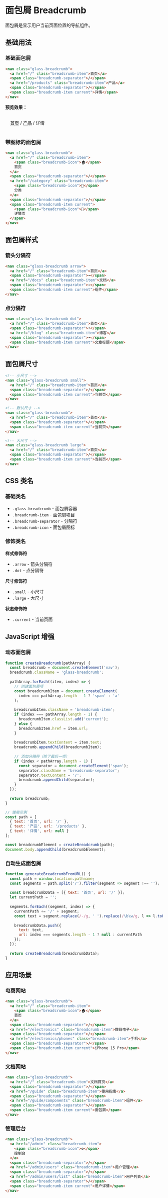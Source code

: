 # 面包屑 Breadcrumb

面包屑是显示用户当前页面位置的导航组件。

<link rel="stylesheet" href="https://cdn.jsdelivr.net/npm/@1ing/liquid-glass-ui@latest/liquid-glass-ui.css">

## 基础用法

### 基础面包屑

```html
<nav class="glass-breadcrumb">
  <a href="/" class="breadcrumb-item">首页</a>
  <span class="breadcrumb-separator">/</span>
  <a href="/products" class="breadcrumb-item">产品</a>
  <span class="breadcrumb-separator">/</span>
  <span class="breadcrumb-item current">详情</span>
</nav>
```

**预览效果：**
<div style="padding: 16px; background: rgba(255,255,255,0.05); border-radius: 8px; margin: 12px 0;">
  <nav class="glass-breadcrumb">
    <a href="/#" class="breadcrumb-item">首页</a>
    <span class="breadcrumb-separator">/</span>
    <a href="/#" class="breadcrumb-item">产品</a>
    <span class="breadcrumb-separator">/</span>
    <span class="breadcrumb-item current">详情</span>
  </nav>
</div>

### 带图标的面包屑

```html
<nav class="glass-breadcrumb">
  <a href="/" class="breadcrumb-item">
    <span class="breadcrumb-icon">🏠</span>
    首页
  </a>
  <span class="breadcrumb-separator">/</span>
  <a href="/category" class="breadcrumb-item">
    <span class="breadcrumb-icon">📁</span>
    分类
  </a>
  <span class="breadcrumb-separator">/</span>
  <span class="breadcrumb-item current">
    <span class="breadcrumb-icon">📄</span>
    详情页
  </span>
</nav>
```

## 面包屑样式

### 箭头分隔符

```html
<nav class="glass-breadcrumb arrow">
  <a href="/" class="breadcrumb-item">首页</a>
  <span class="breadcrumb-separator">→</span>
  <a href="/docs" class="breadcrumb-item">文档</a>
  <span class="breadcrumb-separator">→</span>
  <span class="breadcrumb-item current">组件</span>
</nav>
```

### 点分隔符

```html
<nav class="glass-breadcrumb dot">
  <a href="/" class="breadcrumb-item">首页</a>
  <span class="breadcrumb-separator">•</span>
  <a href="/blog" class="breadcrumb-item">博客</a>
  <span class="breadcrumb-separator">•</span>
  <span class="breadcrumb-item current">文章标题</span>
</nav>
```

## 面包屑尺寸

```html
<!-- 小尺寸 -->
<nav class="glass-breadcrumb small">
  <a href="/" class="breadcrumb-item">首页</a>
  <span class="breadcrumb-separator">/</span>
  <span class="breadcrumb-item current">当前页</span>
</nav>

<!-- 默认尺寸 -->
<nav class="glass-breadcrumb">
  <a href="/" class="breadcrumb-item">首页</a>
  <span class="breadcrumb-separator">/</span>
  <span class="breadcrumb-item current">当前页</span>
</nav>

<!-- 大尺寸 -->
<nav class="glass-breadcrumb large">
  <a href="/" class="breadcrumb-item">首页</a>
  <span class="breadcrumb-separator">/</span>
  <span class="breadcrumb-item current">当前页</span>
</nav>
```

## CSS 类名

### 基础类名

- `.glass-breadcrumb` - 面包屑容器
- `.breadcrumb-item` - 面包屑项目
- `.breadcrumb-separator` - 分隔符
- `.breadcrumb-icon` - 面包屑图标

### 修饰类名

**样式修饰符**
- `.arrow` - 箭头分隔符
- `.dot` - 点分隔符

**尺寸修饰符**
- `.small` - 小尺寸
- `.large` - 大尺寸

**状态修饰符**
- `.current` - 当前页面

## JavaScript 增强

### 动态面包屑

```javascript
function createBreadcrumb(pathArray) {
  const breadcrumb = document.createElement('nav');
  breadcrumb.className = 'glass-breadcrumb';
  
  pathArray.forEach((item, index) => {
    // 创建面包屑项
    const breadcrumbItem = document.createElement(
      index === pathArray.length - 1 ? 'span' : 'a'
    );
    
    breadcrumbItem.className = 'breadcrumb-item';
    if (index === pathArray.length - 1) {
      breadcrumbItem.classList.add('current');
    } else {
      breadcrumbItem.href = item.url;
    }
    
    breadcrumbItem.textContent = item.text;
    breadcrumb.appendChild(breadcrumbItem);
    
    // 添加分隔符（除了最后一项）
    if (index < pathArray.length - 1) {
      const separator = document.createElement('span');
      separator.className = 'breadcrumb-separator';
      separator.textContent = '/';
      breadcrumb.appendChild(separator);
    }
  });
  
  return breadcrumb;
}

// 使用示例
const path = [
  { text: '首页', url: '/' },
  { text: '产品', url: '/products' },
  { text: '详情', url: null }
];

const breadcrumbElement = createBreadcrumb(path);
document.body.appendChild(breadcrumbElement);
```

### 自动生成面包屑

```javascript
function generateBreadcrumbFromURL() {
  const path = window.location.pathname;
  const segments = path.split('/').filter(segment => segment !== '');
  
  const breadcrumbData = [{ text: '首页', url: '/' }];
  let currentPath = '';
  
  segments.forEach((segment, index) => {
    currentPath += '/' + segment;
    const text = segment.replace(/-/g, ' ').replace(/\b\w/g, l => l.toUpperCase());
    
    breadcrumbData.push({
      text: text,
      url: index === segments.length - 1 ? null : currentPath
    });
  });
  
  return createBreadcrumb(breadcrumbData);
}
```

## 应用场景

### 电商网站

```html
<nav class="glass-breadcrumb">
  <a href="/" class="breadcrumb-item">
    <span class="breadcrumb-icon">🏠</span>
    首页
  </a>
  <span class="breadcrumb-separator">/</span>
  <a href="/electronics" class="breadcrumb-item">数码电子</a>
  <span class="breadcrumb-separator">/</span>
  <a href="/electronics/phones" class="breadcrumb-item">手机</a>
  <span class="breadcrumb-separator">/</span>
  <span class="breadcrumb-item current">iPhone 15 Pro</span>
</nav>
```

### 文档网站

```html
<nav class="glass-breadcrumb">
  <a href="/" class="breadcrumb-item">文档首页</a>
  <span class="breadcrumb-separator">/</span>
  <a href="/guide" class="breadcrumb-item">使用指南</a>
  <span class="breadcrumb-separator">/</span>
  <a href="/guide/components" class="breadcrumb-item">组件</a>
  <span class="breadcrumb-separator">/</span>
  <span class="breadcrumb-item current">面包屑</span>
</nav>
```

### 管理后台

```html
<nav class="glass-breadcrumb">
  <a href="/admin" class="breadcrumb-item">
    <span class="breadcrumb-icon">⚙️</span>
    控制台
  </a>
  <span class="breadcrumb-separator">/</span>
  <a href="/admin/users" class="breadcrumb-item">用户管理</a>
  <span class="breadcrumb-separator">/</span>
  <a href="/admin/users/list" class="breadcrumb-item">用户列表</a>
  <span class="breadcrumb-separator">/</span>
  <span class="breadcrumb-item current">用户详情</span>
</nav>
```